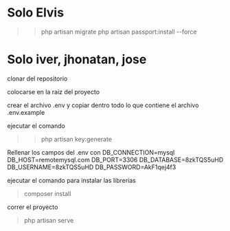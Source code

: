 # Solo Elvis

>> php artisan migrate
>> php artisan passport:install --force




# Solo iver, jhonatan, jose
clonar del repositorio

colocarse en la raiz del proyecto

crear el archivo .env y copiar dentro todo lo que contiene el archivo .env.example

ejecutar el comando 
>> php artisan key:generate


Rellenar los campos del .env  con
    DB_CONNECTION=mysql
    DB_HOST=remotemysql.com
    DB_PORT=3306
    DB_DATABASE=8zkTQS5uHD
    DB_USERNAME=8zkTQS5uHD
    DB_PASSWORD=AkF1qej4f3


ejecutar el comando para instalar las librerias
> composer install

correr el proyecto 
> php artisan serve 